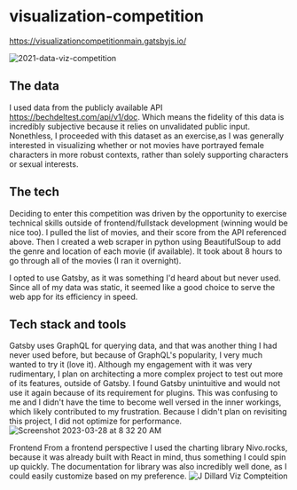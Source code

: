 # visualization-competition
https://visualizationcompetitionmain.gatsbyjs.io/

![2021-data-viz-competition](https://user-images.githubusercontent.com/92639901/228236882-9c691bd8-1ef1-4cfd-a90e-ddb7a28c07ad.png)


## The data 
I used data from the publicly available API https://bechdeltest.com/api/v1/doc. Which means the fidelity of this data is incredibly subjective because it relies on unvalidated public input. Nonethless, I proceeded with this dataset as an exercise,as I was generally interested in visualizing whether or not movies have portrayed female characters in more robust contexts, rather than solely supporting characters or sexual interests.

## The tech 
Deciding to enter this competition was driven by the opportunity to exercise technical skills outside of frontend/fullstack development (winning would be nice too). I pulled the list of movies, and their score from the API referenced above. Then I created a web scraper in python using BeautifulSoup to add the genre and location of each movie (if available). It took about 8 hours to go through all of the movies (I ran it overnight).

I opted to use Gatsby, as it was something I'd heard about but never used. Since all of my data was static, it seemed like a good choice to serve the web app for its efficiency in speed.

## Tech stack and tools
Gatsby uses GraphQL for querying data, and that was another thing I had never used before, but because of GraphQL's popularity, I very much wanted to try it (love it). Although my engagement with it was very rudimentary, I plan on architecting a more complex project to test out more of its features, outside of Gatsby. I found Gatsby unintuitive and would not use it again because of its requirement for plugins. This was confusing to me and I didn't have the time to become well versed in the inner workings, which likely contributed to my frustration. Because I didn't plan on revisiting this project, I did not optimize for performance.
![Screenshot 2023-03-28 at 8 32 20 AM](https://user-images.githubusercontent.com/92639901/228237447-c5fe2771-a477-40c8-9cc2-0112fc52fbd8.png)


Frontend From a frontend perspective I used the charting library Nivo.rocks, because it was already built with React in mind, thus something I could spin up quickly. The documentation for library was also incredibly well done, as I could easily customize based on my preference.
![J  Dillard Viz Compteition](https://user-images.githubusercontent.com/92639901/228236904-48c0b404-d27a-49c3-9fbf-2062d7292d0d.gif)
